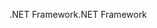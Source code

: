 <span data-ttu-id="97611-101">.NET Framework</span><span class="sxs-lookup"><span data-stu-id="97611-101">.NET Framework</span></span>